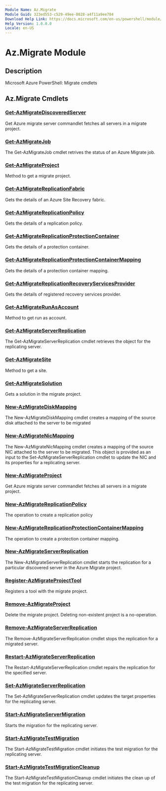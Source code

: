 ```yaml
---
Module Name: Az.Migrate
Module Guid: 323ed553-c529-49ee-8028-a4f11a9ee784
Download Help Link: https://docs.microsoft.com/en-us/powershell/module/az.migrate
Help Version: 1.0.0.0
Locale: en-US
---
```


# Az.Migrate Module
## Description
Microsoft Azure PowerShell: Migrate cmdlets

## Az.Migrate Cmdlets
### [Get-AzMigrateDiscoveredServer](Get-AzMigrateDiscoveredServer.md)
Get Azure migrate server commandlet fetches all servers in a migrate project.

### [Get-AzMigrateJob](Get-AzMigrateJob.md)
The Get-AzMigrateJob cmdlet retrives the status of an Azure Migrate job.

### [Get-AzMigrateProject](Get-AzMigrateProject.md)
Method to get a migrate project.

### [Get-AzMigrateReplicationFabric](Get-AzMigrateReplicationFabric.md)
Gets the details of an Azure Site Recovery fabric.

### [Get-AzMigrateReplicationPolicy](Get-AzMigrateReplicationPolicy.md)
Gets the details of a replication policy.

### [Get-AzMigrateReplicationProtectionContainer](Get-AzMigrateReplicationProtectionContainer.md)
Gets the details of a protection container.

### [Get-AzMigrateReplicationProtectionContainerMapping](Get-AzMigrateReplicationProtectionContainerMapping.md)
Gets the details of a protection container mapping.

### [Get-AzMigrateReplicationRecoveryServicesProvider](Get-AzMigrateReplicationRecoveryServicesProvider.md)
Gets the details of registered recovery services provider.

### [Get-AzMigrateRunAsAccount](Get-AzMigrateRunAsAccount.md)
Method to get run as account.

### [Get-AzMigrateServerReplication](Get-AzMigrateServerReplication.md)
The Get-AzMigrateServerReplication cmdlet retrieves the object for the replicating server.

### [Get-AzMigrateSite](Get-AzMigrateSite.md)
Method to get a site.

### [Get-AzMigrateSolution](Get-AzMigrateSolution.md)
Gets a solution in the migrate project.

### [New-AzMigrateDiskMapping](New-AzMigrateDiskMapping.md)
The New-AzMigrateDiskMapping cmdlet creates a mapping of the source disk attached to the server to be migrated

### [New-AzMigrateNicMapping](New-AzMigrateNicMapping.md)
The New-AzMigrateNicMapping cmdlet creates a mapping of the source NIC attached to the server to be migrated.
This object is provided as an input to the Set-AzMigrateServerReplication cmdlet to update the NIC and its properties for a replicating server.

### [New-AzMigrateProject](New-AzMigrateProject.md)
Get Azure migrate server commandlet fetches all servers in a migrate project.

### [New-AzMigrateReplicationPolicy](New-AzMigrateReplicationPolicy.md)
The operation to create a replication policy

### [New-AzMigrateReplicationProtectionContainerMapping](New-AzMigrateReplicationProtectionContainerMapping.md)
The operation to create a protection container mapping.

### [New-AzMigrateServerReplication](New-AzMigrateServerReplication.md)
The New-AzMigrateServerReplication cmdlet starts the replication for a particular discovered server in the Azure Migrate project.

### [Register-AzMigrateProjectTool](Register-AzMigrateProjectTool.md)
Registers a tool with the migrate project.

### [Remove-AzMigrateProject](Remove-AzMigrateProject.md)
Delete the migrate project.
Deleting non-existent project is a no-operation.

### [Remove-AzMigrateServerReplication](Remove-AzMigrateServerReplication.md)
The Remove-AzMigrateServerReplication cmdlet stops the replication for a migrated server.

### [Restart-AzMigrateServerReplication](Restart-AzMigrateServerReplication.md)
The Restart-AzMigrateServerReplication cmdlet repairs the replication for the specified server.

### [Set-AzMigrateServerReplication](Set-AzMigrateServerReplication.md)
The Set-AzMigrateServerReplication cmdlet updates the target properties for the replicating server.

### [Start-AzMigrateServerMigration](Start-AzMigrateServerMigration.md)
Starts the migration for the replicating server.

### [Start-AzMigrateTestMigration](Start-AzMigrateTestMigration.md)
The Start-AzMigrateTestMigration cmdlet initiates the test migration for the replicating server.

### [Start-AzMigrateTestMigrationCleanup](Start-AzMigrateTestMigrationCleanup.md)
The Start-AzMigrateTestMigrationCleanup cmdlet initiates the clean up of the test migration for the replicating server.

